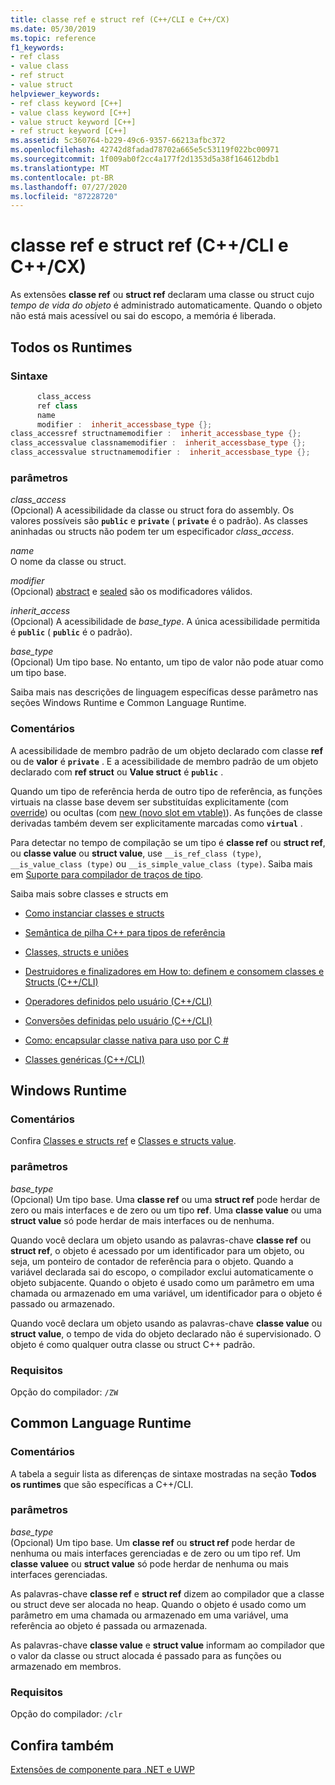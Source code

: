 ```yaml
---
title: classe ref e struct ref (C++/CLI e C++/CX)
ms.date: 05/30/2019
ms.topic: reference
f1_keywords:
- ref class
- value class
- ref struct
- value struct
helpviewer_keywords:
- ref class keyword [C++]
- value class keyword [C++]
- value struct keyword [C++]
- ref struct keyword [C++]
ms.assetid: 5c360764-b229-49c6-9357-66213afbc372
ms.openlocfilehash: 42742d8fadad78702a665e5c53119f022bc00971
ms.sourcegitcommit: 1f009ab0f2cc4a177f2d1353d5a38f164612bdb1
ms.translationtype: MT
ms.contentlocale: pt-BR
ms.lasthandoff: 07/27/2020
ms.locfileid: "87228720"
---
```

# <a name="ref-class-and-ref-struct--ccli-and-ccx"></a>classe ref e struct ref (C++/CLI e C++/CX)

As extensões **classe ref** ou **struct ref** declaram uma classe ou struct cujo *tempo de vida do objeto* é administrado automaticamente. Quando o objeto não está mais acessível ou sai do escopo, a memória é liberada.

## <a name="all-runtimes"></a>Todos os Runtimes

### <a name="syntax"></a>Sintaxe

```cpp
      class_access
      ref class
      name
      modifier :  inherit_accessbase_type {};
class_accessref structnamemodifier :  inherit_accessbase_type {};
class_accessvalue classnamemodifier :  inherit_accessbase_type {};
class_accessvalue structnamemodifier :  inherit_accessbase_type {};
```

### <a name="parameters"></a>parâmetros

*class_access*<br/>
(Opcional) A acessibilidade da classe ou struct fora do assembly. Os valores possíveis são **`public`** e **`private`** ( **`private`** é o padrão). As classes aninhadas ou structs não podem ter um especificador *class_access*.

*name*<br/>
O nome da classe ou struct.

*modifier*<br/>
(Opcional) [abstract](abstract-cpp-component-extensions.md) e [sealed](sealed-cpp-component-extensions.md) são os modificadores válidos.

*inherit_access*<br/>
(Opcional) A acessibilidade de *base_type*. A única acessibilidade permitida é **`public`** ( **`public`** é o padrão).

*base_type*<br/>
(Opcional) Um tipo base. No entanto, um tipo de valor não pode atuar como um tipo base.

Saiba mais nas descrições de linguagem específicas desse parâmetro nas seções Windows Runtime e Common Language Runtime.

### <a name="remarks"></a>Comentários

A acessibilidade de membro padrão de um objeto declarado com classe **ref** ou de **valor** é **`private`** . E a acessibilidade de membro padrão de um objeto declarado com **ref struct** ou **Value struct** é **`public`** .

Quando um tipo de referência herda de outro tipo de referência, as funções virtuais na classe base devem ser substituídas explicitamente (com [override](override-cpp-component-extensions.md)) ou ocultas (com [new (novo slot em vtable)](new-new-slot-in-vtable-cpp-component-extensions.md)). As funções de classe derivadas também devem ser explicitamente marcadas como **`virtual`** .

Para detectar no tempo de compilação se um tipo é **classe ref** ou **struct ref**, ou **classe value** ou **struct value**, use `__is_ref_class (type)`, `__is_value_class (type)` ou `__is_simple_value_class (type)`. Saiba mais em [Suporte para compilador de traços de tipo](compiler-support-for-type-traits-cpp-component-extensions.md).

Saiba mais sobre classes e structs em

- [Como instanciar classes e structs](../dotnet/how-to-define-and-consume-classes-and-structs-cpp-cli.md)

- [Semântica de pilha C++ para tipos de referência](../dotnet/cpp-stack-semantics-for-reference-types.md)

- [Classes, structs e uniões](../cpp/classes-and-structs-cpp.md)

- [Destruidores e finalizadores em How to: definem e consomem classes e Structs (C++/CLI)](../dotnet/how-to-define-and-consume-classes-and-structs-cpp-cli.md#BKMK_Destructors_and_finalizers)

- [Operadores definidos pelo usuário (C++/CLI)](../dotnet/user-defined-operators-cpp-cli.md)

- [Conversões definidas pelo usuário (C++/CLI)](../dotnet/user-defined-conversions-cpp-cli.md)

- [Como: encapsular classe nativa para uso por C #](../dotnet/how-to-wrap-native-class-for-use-by-csharp.md)

- [Classes genéricas (C++/CLI)](generic-classes-cpp-cli.md)

## <a name="windows-runtime"></a>Windows Runtime

### <a name="remarks"></a>Comentários

Confira [Classes e structs ref](../cppcx/ref-classes-and-structs-c-cx.md) e [Classes e structs value](../cppcx/value-classes-and-structs-c-cx.md).

### <a name="parameters"></a>parâmetros

*base_type*<br/>
(Opcional) Um tipo base. Uma **classe ref** ou uma **struct ref** pode herdar de zero ou mais interfaces e de zero ou um tipo **ref**. Uma **classe value** ou uma **struct value** só pode herdar de mais interfaces ou de nenhuma.

Quando você declara um objeto usando as palavras-chave **classe ref** ou **struct ref**, o objeto é acessado por um identificador para um objeto, ou seja, um ponteiro de contador de referência para o objeto. Quando a variável declarada sai do escopo, o compilador exclui automaticamente o objeto subjacente. Quando o objeto é usado como um parâmetro em uma chamada ou armazenado em uma variável, um identificador para o objeto é passado ou armazenado.

Quando você declara um objeto usando as palavras-chave **classe value** ou **struct value**, o tempo de vida do objeto declarado não é supervisionado. O objeto é como qualquer outra classe ou struct C++ padrão.

### <a name="requirements"></a>Requisitos

Opção do compilador: `/ZW`

## <a name="common-language-runtime"></a>Common Language Runtime

### <a name="remarks"></a>Comentários

A tabela a seguir lista as diferenças de sintaxe mostradas na seção **Todos os runtimes** que são específicas a C++/CLI.

### <a name="parameters"></a>parâmetros

*base_type*<br/>
(Opcional) Um tipo base. Um **classe ref** ou **struct ref** pode herdar de nenhuma ou mais interfaces gerenciadas e de zero ou um tipo ref. Um **classe valuee** ou **struct value** só pode herdar de nenhuma ou mais interfaces gerenciadas.

As palavras-chave **classe ref** e **struct ref** dizem ao compilador que a classe ou struct deve ser alocada no heap. Quando o objeto é usado como um parâmetro em uma chamada ou armazenado em uma variável, uma referência ao objeto é passada ou armazenada.

As palavras-chave **classe value** e **struct value** informam ao compilador que o valor da classe ou struct alocada é passado para as funções ou armazenado em membros.

### <a name="requirements"></a>Requisitos

Opção do compilador: `/clr`

## <a name="see-also"></a>Confira também

[Extensões de componente para .NET e UWP](component-extensions-for-runtime-platforms.md)
